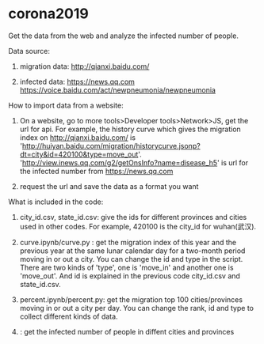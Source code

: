 # corona2019 
Get the data from the web and analyze the infected number of people.

Data source:
1. migration data: http://qianxi.baidu.com/

2. infected data: https://news.qq.com
https://voice.baidu.com/act/newpneumonia/newpneumonia

How to import data from a website:
1. On a website, go to more tools>Developer tools>Network>JS, get the url for api.
  For example, the history curve which gives the migration index on http://qianxi.baidu.com/ is 'http://huiyan.baidu.com/migration/historycurve.jsonp?dt=city&id=420100&type=move_out'.
 'http://view.inews.qq.com/g2/getOnsInfo?name=disease_h5' is url for the infected number from https://news.qq.com
  
2. request the url and save the data as a format you want



What is included in the code:
1. city_id.csv, state_id.csv: give the ids for different provinces and cities used in other codes. For example, 420100 is the city_id for wuhan(武汉).

2. curve.ipynb/curve.py : get the migration index of this year and the previous year at the same lunar calendar day for a two-month period moving in or out a city. You can change the id and type in the script. There are two kinds of 'type', one is 'move_in' and another one is 'move_out'. And id is explained in the previous code city_id.csv and state_id.csv.

3. percent.ipynb/percent.py: get the migration top 100 cities/provinces moving in or out a city per day. You can change the rank, id and type to collect different kinds of data.

4. : get the infected number of people in diffent cities and provinces



